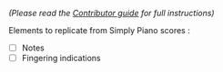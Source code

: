 _(Please read the [Contributor guide](https://github.com/Kraymer/Simple-Repertoire#uploading-a-score-sheet) for full instructions)_

Elements to replicate from Simply Piano scores :
- [ ] Notes
- [ ] Fingering indications
